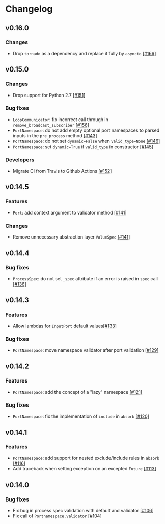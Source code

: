 # Changelog

## v0.16.0

### Changes
- Drop `tornado` as a dependency and replace it fully by `asyncio` [[#166]](https://github.com/aiidateam/plumpy/pull/166)


## v0.15.0

### Changes
- Drop support for Python 2.7 [[#151]](https://github.com/aiidateam/plumpy/pull/151)

### Bug fixes
- `LoopCommunicator`: fix incorrect call through in `remove_broadcast_subscriber` [[#156]](https://github.com/aiidateam/plumpy/pull/156)
- `PortNamespace`: do not add empty optional port namespaces to parsed inputs in the `pre_process` method [[#143]](https://github.com/aiidateam/plumpy/pull/143)
- `PortNamespace`: do not set `dynamic=False` when `valid_type=None` [[#146]](https://github.com/aiidateam/plumpy/pull/146)
- `PortNamespace`: set `dynamic=True` if `valid_type` in constructor [[#145]](https://github.com/aiidateam/plumpy/pull/145)

### Developers
- Migrate CI from Travis to Github Actions [[#152]](https://github.com/aiidateam/plumpy/pull/152)


## v0.14.5

### Features
- `Port`: add context argument to validator method [[#141]](https://github.com/aiidateam/plumpy/pull/141)

### Changes
- Remove unnecessary abstraction layer `ValueSpec` [[#141]](https://github.com/aiidateam/plumpy/pull/141)


## v0.14.4

### Bug fixes
- `ProcessSpec`: do not set `_spec` attribute if an error is raised in `spec` call [[#136]](https://github.com/aiidateam/plumpy/pull/136)


## v0.14.3

### Features
- Allow lambdas for `InputPort` default values[[#133]](https://github.com/aiidateam/plumpy/pull/133)

### Bug fixes
- `PortNamespace`: move namespace validator after port validation [[#129]](https://github.com/aiidateam/plumpy/pull/129)


## v0.14.2

### Features
- `PortNamespace`: add the concept of a "lazy" namespace  [[#121]](https://github.com/aiidateam/plumpy/pull/121)

### Bug fixes
- `PortNamespace`: fix the implementation of `include` in `absorb` [[#120]](https://github.com/aiidateam/plumpy/pull/120)


## v0.14.1

### Features
- `PortNamespace`: add support for nested exclude/include rules in `absorb` [[#116]](https://github.com/aiidateam/plumpy/pull/116)
- Add traceback when setting exception on an excepted `Future` [[#113]](https://github.com/aiidateam/plumpy/pull/113)


## v0.14.0

### Bug fixes
- Fix bug in process spec validation with default and validator [[#106]](https://github.com/aiidateam/plumpy/pull/106)
- Fix call of `Portnamespace.validator` [[#104]](https://github.com/aiidateam/plumpy/pull/104)
